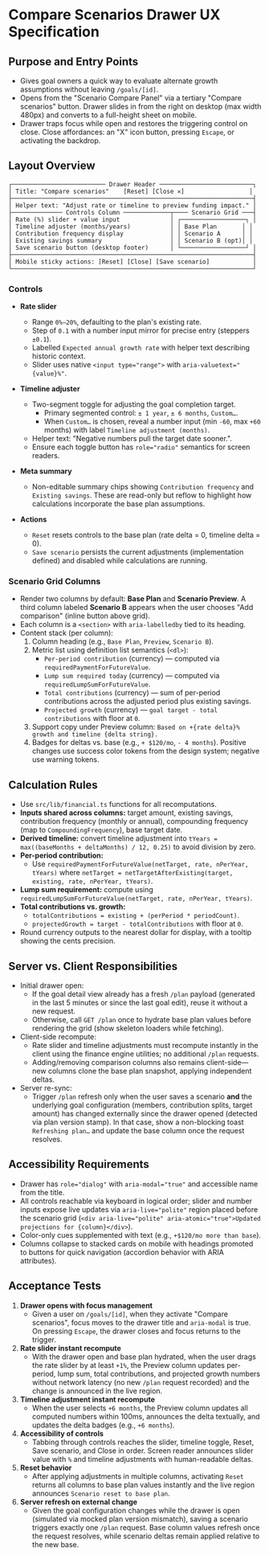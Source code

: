 # Compare Scenarios Drawer UX Specification

## Purpose and Entry Points
- Gives goal owners a quick way to evaluate alternate growth assumptions without leaving `/goals/[id]`.
- Opens from the "Scenario Compare Panel" via a tertiary "Compare scenarios" button. Drawer slides in from the right on desktop (max width 480px) and converts to a full-height sheet on mobile.
- Drawer traps focus while open and restores the triggering control on close. Close affordances: an "X" icon button, pressing `Escape`, or activating the backdrop.

## Layout Overview
```
┌────────────────────────── Drawer Header ──────────────────────────┐
│ Title: "Compare scenarios"    [Reset] [Close ✕]                  │
├───────────────────────────────────────────────────────────────────┤
│ Helper text: "Adjust rate or timeline to preview funding impact." │
├────────────── Controls Column ─────────────┬──── Scenario Grid ───┤
│ Rate (%) slider + value input              │ ┌──────────────────┐ │
│ Timeline adjuster (months/years)           │ │ Base Plan       │ │
│ Contribution frequency display             │ │ Scenario A      │ │
│ Existing savings summary                   │ │ Scenario B (opt)│ │
│ Save scenario button (desktop footer)      │ └──────────────────┘ │
├───────────────────────────────────────────────────────────────────┤
│ Mobile sticky actions: [Reset] [Close] [Save scenario]            │
└───────────────────────────────────────────────────────────────────┘
```

### Controls
- **Rate slider**
  - Range `0%–20%`, defaulting to the plan's existing rate.
  - Step of `0.1` with a number input mirror for precise entry (steppers `±0.1`).
  - Labelled `Expected annual growth rate` with helper text describing historic context.
  - Slider uses native `<input type="range">` with `aria-valuetext="{value}%"`.

- **Timeline adjuster**
  - Two-segment toggle for adjusting the goal completion target.
    - Primary segmented control: `± 1 year`, `± 6 months`, `Custom…`.
    - When `Custom…` is chosen, reveal a number input (min `-60`, max `+60` months) with label `Timeline adjustment (months)`.
  - Helper text: "Negative numbers pull the target date sooner.".
  - Ensure each toggle button has `role="radio"` semantics for screen readers.

- **Meta summary**
  - Non-editable summary chips showing `Contribution frequency` and `Existing savings`. These are read-only but reflow to highlight how calculations incorporate the base plan assumptions.

- **Actions**
  - `Reset` resets controls to the base plan (rate delta = 0, timeline delta = 0).
  - `Save scenario` persists the current adjustments (implementation defined) and disabled while calculations are running.

### Scenario Grid Columns
- Render two columns by default: **Base Plan** and **Scenario Preview**. A third column labeled **Scenario B** appears when the user chooses "Add comparison" (inline button above grid).
- Each column is a `<section>` with `aria-labelledby` tied to its heading.
- Content stack (per column):
  1. Column heading (e.g., `Base Plan`, `Preview`, `Scenario B`).
  2. Metric list using definition list semantics (`<dl>`):
     - `Per-period contribution` (currency) — computed via `requiredPaymentForFutureValue`.
     - `Lump sum required today` (currency) — computed via `requiredLumpSumForFutureValue`.
     - `Total contributions` (currency) — sum of per-period contributions across the adjusted period plus existing savings.
     - `Projected growth` (currency) — `goal target - total contributions` with floor at `0`.
  3. Support copy under Preview column: `Based on +{rate delta}% growth and timeline {delta string}.`
  4. Badges for deltas vs. base (e.g., `+ $120/mo`, `- 4 months`). Positive changes use success color tokens from the design system; negative use warning tokens.

## Calculation Rules
- Use `src/lib/financial.ts` functions for all recomputations.
- **Inputs shared across columns:** target amount, existing savings, contribution frequency (monthly or annual), compounding frequency (map to `CompoundingFrequency`), base target date.
- **Derived timeline:** convert timeline adjustment into `tYears = max((baseMonths + deltaMonths) / 12, 0.25)` to avoid division by zero.
- **Per-period contribution:**
  - Use `requiredPaymentForFutureValue(netTarget, rate, nPerYear, tYears)` where `netTarget = netTargetAfterExisting(target, existing, rate, nPerYear, tYears)`.
- **Lump sum requirement:** compute using `requiredLumpSumForFutureValue(netTarget, rate, nPerYear, tYears)`.
- **Total contributions vs. growth:**
  - `totalContributions = existing + (perPeriod * periodCount)`.
  - `projectedGrowth = target - totalContributions` with floor at `0`.
- Round currency outputs to the nearest dollar for display, with a tooltip showing the cents precision.

## Server vs. Client Responsibilities
- Initial drawer open:
  - If the goal detail view already has a fresh `/plan` payload (generated in the last 5 minutes or since the last goal edit), reuse it without a new request.
  - Otherwise, call `GET /plan` once to hydrate base plan values before rendering the grid (show skeleton loaders while fetching).
- Client-side recompute:
  - Rate slider and timeline adjustments must recompute instantly in the client using the finance engine utilities; no additional `/plan` requests.
  - Adding/removing comparison columns also remains client-side—new columns clone the base plan snapshot, applying independent deltas.
- Server re-sync:
  - Trigger `/plan` refresh only when the user saves a scenario **and** the underlying goal configuration (members, contribution splits, target amount) has changed externally since the drawer opened (detected via plan version stamp). In that case, show a non-blocking toast `Refreshing plan…` and update the base column once the request resolves.

## Accessibility Requirements
- Drawer has `role="dialog"` with `aria-modal="true"` and accessible name from the title.
- All controls reachable via keyboard in logical order; slider and number inputs expose live updates via `aria-live="polite"` region placed before the scenario grid (`<div aria-live="polite" aria-atomic="true">Updated projections for {column}</div>`).
- Color-only cues supplemented with text (e.g., `+$120/mo more than base`).
- Columns collapse to stacked cards on mobile with headings promoted to buttons for quick navigation (accordion behavior with ARIA attributes).

## Acceptance Tests
1. **Drawer opens with focus management**
   - Given a user on `/goals/[id]`, when they activate "Compare scenarios", focus moves to the drawer title and `aria-modal` is true. On pressing `Escape`, the drawer closes and focus returns to the trigger.
2. **Rate slider instant recompute**
   - With the drawer open and base plan hydrated, when the user drags the rate slider by at least `+1%`, the Preview column updates per-period, lump sum, total contributions, and projected growth numbers without network latency (no new `/plan` request recorded) and the change is announced in the live region.
3. **Timeline adjustment instant recompute**
   - When the user selects `+6 months`, the Preview column updates all computed numbers within 100ms, announces the delta textually, and updates the delta badges (e.g., `+6 months`).
4. **Accessibility of controls**
   - Tabbing through controls reaches the slider, timeline toggle, Reset, Save scenario, and Close in order. Screen reader announces slider value with `%` and timeline adjustments with human-readable deltas.
5. **Reset behavior**
   - After applying adjustments in multiple columns, activating `Reset` returns all columns to base plan values instantly and the live region announces `Scenario reset to base plan`.
6. **Server refresh on external change**
   - Given the goal configuration changes while the drawer is open (simulated via mocked plan version mismatch), saving a scenario triggers exactly one `/plan` request. Base column values refresh once the request resolves, while scenario deltas remain applied relative to the new base.
